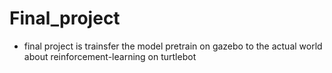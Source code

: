 # Final_project
- final project is trainsfer the model pretrain on gazebo to the actual world about reinforcement-learning on turtlebot
